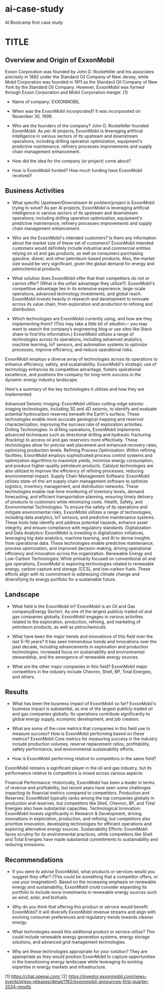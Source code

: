 # ai-case-study
AI Bootcamp first case study
# TITLE

## Overview and Origin of ExxonMobil
Exxon Corporation was founded by John D. Rockefeller and his associates precisely in 1882 under the Standard Oil Company of New Jersey, while Mobil Corporation was founded in 1911 as the Standard Oil Company of New York by the Standard Oil Company. However, ExxonMobil was formed through Exxon Corporation and Mobil Corporation merger. [1] 

* Name of company: EXXONMOBIL

* When was the ExxonMobil incorporated? It was incorporated on November 30, 1999.

* Who are the founders of the company? John D. Rockefeller founded ExxonMobil.
As per AI projects, ExxonMobil is leveraging artificial intelligence in various sectors of its upstream and downstream operations; including drilling operation optimization, equipment's predictive maintenance, refinery processes improvements and supply chain management enhancement.  

* How did the idea for the company (or project) come about?  

* How is ExxonMobil funded? How much funding have ExxonMobil received?

## Business Activities

* What specific Upstream/Downstream AI problem/project is ExxonMobil trying to solve?
As per AI projects, ExxonMobil is leveraging artificial intelligence in various sectors of its upstream and downstream operations; including drilling operation optimization, equipment's predictive maintenance, refinery processes improvements and supply chain management enhancement.  


* Who are the ExxonMobil's intended customers? Is there any information about the market size of these set of customers?
ExxonMobil intended customers would definitely include industrial and commercial entities relying on oil and gas products, as well as consumers purchasing gasoline, diesel, and other petroleum-based products. Also, the market size would be very significant, given the global demand for energy and petrochemical products. 

* What solution does ExxonMobil offer that their competitors do not or cannot offer? (What is the unfair advantage they utilize?): 
ExxonMobil's competitive advantage lies in its extensive experience, large-scale operations, advanced technology investments, and global reach. ExxonMobil invests heavily in research and development to innovate across its value chain, from exploration and production to refining and distribution. 

* Which technologies are ExxonMobil currently using, and how are they implementing them? (This may take a little bit of sleuthin&mdash; you may want to search the company’s engineering blog or use sites like Stack share to find this information.)
ExxonMobil utilizes a range of technologies across its operations, including advanced analytics, machine learning, IoT sensors, and automation systems to optimize processes, improve efficiency, and reduce operational risks.

ExxonMobil employs a diverse array of technologies across its operations to enhance efficiency, safety, and sustainability. ExxonMobil's strategic use of technology enhances its competitive advantage, fosters operational excellence, and positions the company for long-term success in the dynamic energy industry landscape.

Here's a summary of the key technologies it utilizes and how they are implemented:

Advanced Seismic Imaging:
ExxonMobil utilizes cutting-edge seismic imaging technologies, including 3D and 4D seismic, to identify and evaluate potential hydrocarbon reserves beneath the Earth's surface. These technologies enable more accurate geological mapping and reservoir characterization, improving the success rate of exploration activities.
Drilling Technologies: 
In drilling operations, ExxonMobil implements advanced techniques such as directional drilling and hydraulic fracturing (fracking) to access oil and gas reservoirs more effectively. These technologies allow for precise well placement and enhanced recovery rates, optimizing production levels.
Refining Process Optimization:
Within refining facilities, ExxonMobil employs sophisticated process control systems and optimization algorithms to maximize yields, minimize energy consumption, and produce higher-quality petroleum products. Catalyst technologies are also utilized to improve the efficiency of refining processes, reducing environmental impact.
Supply Chain Management Software: 
ExxonMobil utilizes state-of-the-art supply chain management software to optimize logistics, inventory management, and distribution networks. These technologies enable real-time monitoring of inventory levels, demand forecasting, and efficient transportation planning, ensuring timely delivery of products to customers while minimizing costs.
Health, Safety, and Environmental Technologies:
To ensure the safety of its operations and mitigate environmental risks, ExxonMobil utilizes a range of technologies, including data analytics, IoT sensors, and predictive maintenance systems. These tools help identify and address potential hazards, enhance asset integrity, and ensure compliance with regulatory standards.
Digitalization and Data Analytics:
ExxonMobil is investing in digitalization initiatives, leveraging big data analytics, machine learning, and AI to derive insights from operational data. These technologies enable predictive maintenance, process optimization, and improved decision-making, driving operational efficiency and innovation across the organization.
Renewable Energy and Low-Carbon Technologies:
While primarily focused on conventional oil and gas operations, ExxonMobil is exploring technologies related to renewable energy, carbon capture and storage (CCS), and low-carbon fuels. These efforts align with its commitment to addressing climate change and diversifying its energy portfolio for a sustainable future.

## Landscape

* What field is the ExxonMobil in?
ExxonMobil is an Oil and Gas company(Energy Sector). 
As one of the largest publicly traded oil and gas companies globally, ExxonMobil engages in various activities related to the exploration, production, refining, and marketing of petroleum products, as well as petrochemicals.

* What have been the major trends and innovations of this field over the last 5&ndash;10 years?
It has seen tremendous trends and innovations over the past decade, including advancements in exploration and production technologies, increased focus on sustainability and environmental stewardship, and the emergence of renewable energy sources.

* What are the other major companies in this field?
ExxonMobil major competitors in the industry include Chevron, Shell, BP, Total Energies, and others.

## Results

* What has been the business impact of ExxonMobil so far?
ExxonMobil's business impact is substantial, as one of the largest publicly traded oil and gas companies globally. Its operations contribute significantly to global energy supply, economic development, and job creation.

* What are some of the core metrics that companies in this field use to measure success? How is ExxonMobil performing based on these metrics?
ExxonMobil Core metrics for measuring success in the industry include production volumes, reserve replacement ratios, profitability, safety performance, and environmental sustainability efforts.


* How is ExxonMobil performing relative to competitors in the same field? 

ExxonMobil remains a significant player in the oil and gas industry, but its performance relative to competitors is mixed across various aspects:

Financial Performance: Historically, ExxonMobil has been a leader in terms of revenue and profitability, but recent years have seen some challenges impacting its financial metrics compared to competitors.
Production and Reserves: ExxonMobil typically ranks among the top companies globally in production and reserves, but competitors like Shell, Chevron, BP, and Total Energies also have substantial capacities.
Technological Innovation: ExxonMobil invests significantly in Research & Development, driving innovations in exploration, production, and refining; but competitors also prioritize innovation, developing technologies for efficient operations and exploring alternative energy sources.
Sustainability Efforts: ExxonMobil faces scrutiny for its environmental practices, while competitors like Shell and Total Energies have made substantial commitments to sustainability and reducing emissions.


## Recommendations

* If you were to advise ExxonMobil, what products or services would you suggest they offer? (This could be something that a competitor offers, or use your imagination!).
Based on the increasing emphasis on renewable energy and sustainability, ExxonMobil could consider expanding its portfolio to include more investments in renewable energy sources such as wind, solar, and biofuels. 


* Why do you think that offering this product or service would benefit ExxonMobil?
It will diversify ExxonMobil revenue streams and align with evolving consumer preferences and regulatory trends towards cleaner energy.

* What technologies would this additional product or service utilize?
This could include renewable energy generation systems, energy storage solutions, and advanced grid management technologies.

* Why are these technologies appropriate for your solution?
They are appropriate as they would position ExxonMobil to capture opportunities in the transitioning energy landscape while leveraging its existing expertise in energy markets and infrastructure.

[1] https://chat.openai.com/
[2] https://investor.exxonmobil.com/news-events/press-releases/detail/1162/exxonmobil-announces-first-quarter-2024-results
